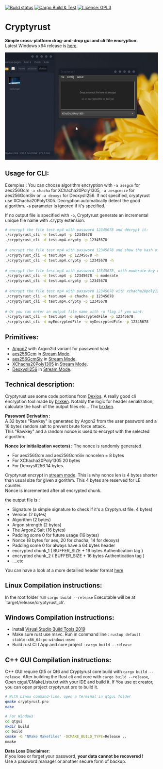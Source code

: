 [![Build status](https://ci.appveyor.com/api/projects/status/3yludsnwm5a1jnsa/branch/master?svg=true)](https://ci.appveyor.com/project/Antidote1911/cryptyrust/branch/master)
[![Cargo Build & Test](https://github.com/Antidote1911/cryptyrust/actions/workflows/ci.yml/badge.svg)](https://github.com/Antidote1911/cryptyrust/actions/workflows/ci.yml)
[![License: GPL3](https://img.shields.io/badge/License-GPL3-green.svg)](https://opensource.org/licenses/GPL-3.0)


# Cryptyrust
**Simple cross-platform drag-and-drop gui and cli file encryption.**<br/>
Latest Windows x64 release is [here](https://github.com/Antidote1911/cryptyrust/releases/latest).

![Demo](demo.gif)

## Usage for CLI:

Exemples :
You can choose algorithm encryption with `-a aesgcm` for aes256Gcm `-a chacha` for XChacha20Poly1305, `-a aesgcmsiv` for aes256GcmSiv or `-a deoxys` for DeoxysII256. If not specified, cryptyrust use XChacha20Poly1305. Decryption automatically detect the good algorithm. `-a` parameter is ignored if it's specified.

If no output file is specified with `-o`, Cryptyrust generate an incremental unique file name with .crypty extension.

```bash
# encrypt the file test.mp4 with password 12345678 and décrypt it:
./cryptyrust_cli -e test.mp4 -p 12345678
./cryptyrust_cli -d test.mp4.crypty -p 12345678

# encrypt the file test.mp4 with password 12345678 and show the hash of the output file, and décrypt it:
./cryptyrust_cli -e test.mp4 -p 12345678 -h
./cryptyrust_cli -d test.mp4.crypty -p 12345678 -h

# encrypt the file test.mp4 with password 12345678, with moderate key derivation, and décrypt it:
./cryptyrust_cli -e test.mp4 -p 12345678 -s moderate
./cryptyrust_cli -d test.mp4.crypty -p 12345678

# encrypt the file test.mp4 with password 12345678 with xchacha20poly1305 and décrypt it:
./cryptyrust_cli -e test.mp4 -a chacha -p 12345678
./cryptyrust_cli -d test.mp4.crypty -p 12345678  

# Or you can enter an output file name with -o flag if you want:
./cryptyrust_cli -e test.mp4 -o myEncryptedFile -p 12345678
./cryptyrust_cli -d myEncryptedFile -o myDecryptedFile -p 12345678

```

## Primitives:
- [Argon2](https://github.com/RustCrypto/password-hashes/tree/master/argon2) with Argon2id variant for password hash
- [aes256Gcm](https://github.com/RustCrypto/AEADs/tree/master/aes-gcm) in [Stream Mode](https://github.com/miscreant/meta/wiki/STREAM).
- [aes256GcmSiv](https://github.com/RustCrypto/AEADs/tree/master/aes-gcm-siv) in [Stream Mode](https://github.com/miscreant/meta/wiki/STREAM).
- [XChacha20Poly1305](https://github.com/RustCrypto/AEADs/tree/master/chacha20poly1305) in [Stream Mode](https://github.com/miscreant/meta/wiki/STREAM).
- [DeoxysII256](https://github.com/RustCrypto/AEADs/tree/master/deoxys) in [Stream Mode](https://github.com/miscreant/meta/wiki/STREAM).


## Technical description: ##

Cryptyrust use some code portions from [Dexios](https://github.com/brxken128/dexios). A really good cli encryption tool made by [brxken](https://github.com/brxken128). Notably the logic for header serialization, calculate the hash of the output files etc...
Thx [brxken](https://github.com/brxken128).

**Password Derivation :**  
A 32 bytes "Rawkey" is generated by Argon2 from the user password and a 16 bytes random salt to prevent brute force attack.  
This "Rawkey" and a random nonce is used to encrypt with the selected algorithm.

**Nonce (or initialization vectors) :**
The nonce is randomly generated.  
- For aes256Gcm and aes256GcmSiv noncelen = 8 bytes
- For XChacha20Poly1305 20 bytes
- For DeoxysII256 14 bytes.  

Cryptyrust encrypt in [stream mode](https://github.com/miscreant/meta/wiki/STREAM). This is why nonce len is 4 bytes shorter than usual size for given algorithm. This 4 bytes are reserved for LE counter.  
Nonce is incremented after all encrypted chunk.

the output file is :
- Signature (a simple signature to check if it's a Cryptyrust file. 4 bytes)
- Version (2 bytes)
- Algorithm (2 bytes)
- Argon strength (2 bytes)
- The Argon2 Salt (16 bytes)
- Padding some 0 for future usage (16 bytes)
- Nonce (8 bytes for aes, 20 for chacha, 14 for deoxys)
- Padding some 0 for always have a 64 bytes header
- encrypted chunk_1  ( BUFFER_SIZE + 16 bytes Authentication tag )
- encrypted chunk_2  ( BUFFER_SIZE + 16 bytes Authentication tag )
- ....etc

You can have a look at a more detailled header format [here](FORMAT.md)


## Linux Compilation instructions:
In the root folder run `cargo build --release`
Executable will be at `target/release/cryptyrust_cli'.

## Windows Compilation instructions:

- Install [Visual Studio Build Tools 2019](https://visualstudio.microsoft.com/fr/thank-you-downloading-visual-studio/?sku=BuildTools&rel=16)  
- Make sure rust use msvc. Run in command line :
`rustup default stable-x86_64-pc-windows-msvc`
- Build rust CLI App and core project : `cargo build --release`

## C++ GUI Compilation instructions:
C++ GUI require Qt5 or Qt6 and Cryptyrust core build with `cargo build --release`.
After building the Rust cli and core with `cargo build --release`, Open qtgui/CMakeLists.txt with your IDE and build it. If You use qt creator, you can open project cryptyrust.pro to build it.


```bash
# With Linux command-line, open a terminal in qtgui folder
qmake cryptyrust.pro
make
```
```bash
# For Windows
cd qtgui
mkdir build
cd build
cmake -G "NMake Makefiles" -DCMAKE_BUILD_TYPE=Release ..
nmake
```
**Data Loss Disclaimer:**  
if you lose or forget your password, **your data cannot be recovered !**  
Use a password manager or another secure form of backup.<br/>
